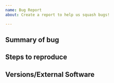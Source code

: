 ```yaml
---
name: Bug Report 
about: Create a report to help us squash bugs!

---
```

<!-- If you are asking a question rather than filing a bug, try asking on our discord server!
- https://discord.gg/CnsnpD
-->

## Summary of bug
<!-- Concisely describe the issue --> 

## Steps to reproduce
<!-- What commands in order should someone run to reproduce your problem --> 

## Versions/External Software
<!-- What version/branch are you on? -->

